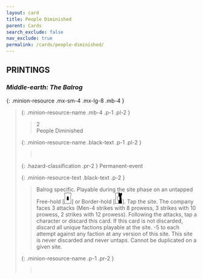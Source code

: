 ```yaml
---
layout: card
title: People Diminished
parent: Cards
search_exclude: false
nav_exclude: true
permalink: /cards/people-diminished/
---
```


## PRINTINGS


### _Middle-earth: The Balrog_

{: .minion-resource .mx-sm-4 .mx-lg-8 .mb-4 }
> {: .minion-resource-name .mb-4 .p-1 .pl-2 }
> > <div class="hazard-mp">2</div>
> > <div class="card-name">People Diminished</div>
>
> {: .minion-resource-name .black-text .p-1 .pl-2 }
> > &nbsp;
>
> {: .hazard-classification .pr-2 }
> Permanent-event
>
> {: .minion-resource-text .black-text .p-2 }
> > Balrog specific. Playable during the site phase on an untapped Free-hold \[![](/assets/images/free-hold.svg)] or Border-hold \[![](/assets/images/border-hold.svg)]. Tap the site. The company faces 3 attacks (Men-4 strikes with 8 prowess, 3 strikes with 10 prowess, 2 strikes with 12 prowess). Following the attacks, tap a character or discard this card. If this card is not discarded, discard all unique factions playable at the site. -5 to each attempt against any faction at any version of this site. This site is never discarded and never untaps. Cannot be duplicated on a given site. 
> 
> {: .minion-resource-name .p-1 .pr-2 }
> > <div class="card-shield"></div>
> > <div class="card-corruption-white">&nbsp;</div>
